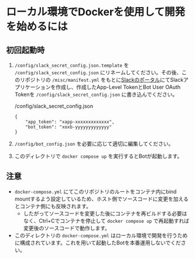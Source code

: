 # ローカル環境でDockerを使用して開発を始めるには

## 初回起動時

1. `/config/slack_secret_config.json.template` を `/config/slack_secret_config.json` にリネームしてください。その後、このリポジトリの `/misc/manifest.yml` をもとに[Slackのポータル](https://api.slack.com/apps)にてSlackアプリケーションを作成し、作成したApp-Level TokenとBot User OAuth Tokenを `/config/slack_secret_config.json` に書き込んでください。

    /config/slack_secret_config.json
    ```
    {
        "app_token": "xapp-xxxxxxxxxxxxx",
        "bot_token": "xoxb-yyyyyyyyyyyyy"
    }
    ```

1. `/config/bot_config.json` を必要に応じて適切に編集してください。

1. このディレクトリで `docker compose up` を実行するとBotが起動します。

## 注意

- `docker-compose.yml` にてこのリポジトリのルートをコンテナ内にbind mountするよう設定しているため、ホスト側でソースコードに変更を加えるとコンテナ側にも反映されます。
  - したがってソースコードを変更した後にコンテナを再ビルドする必要はなく、Ctrl+Cでコンテナを停止して `docker compose up` で再起動すれば変更後のソースコードで動作します。
- このディレクトリの `docker-compose.yml` はローカル環境で開発を行うために構成されています。これを用いて起動したBotを本番運用しないでください。